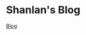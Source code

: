 # Shanlan's Blog

[Blog](https://github.com/Shanlans/Blogs/tree/de7f3e0d37673bb4cea6a1f0923e3ebc04845601/SUMMARY.md)

